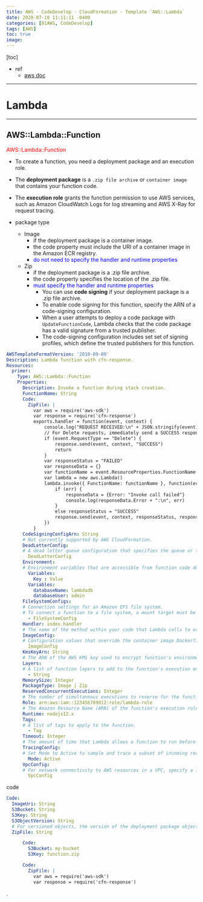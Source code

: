 ```yaml
---
title: AWS - CodeDevelop - CloudFormation - Template `AWS::Lambda`
date: 2020-07-18 11:11:11 -0400
categories: [01AWS, CodeDevelop]
tags: [AWS]
toc: true
image:
---
```


[toc]

- ref
  - [aws doc](https://docs.aws.amazon.com/AWSCloudFormation/latest/UserGuide/aws-resource-lambda-function.html)

---

# Lambda


---

## AWS::Lambda::Function

<font color=red> AWS::Lambda::Function </font>

- To create a function, you need a deployment package and an execution role.
- The **deployment package** is a `.zip file archive` or `container image` that contains your function code.
- The **execution role** grants the function permission to use AWS services, such as Amazon CloudWatch Logs for log streaming and AWS X-Ray for request tracing.

- package type
  - Image
    - if the deployment package is a container image.
    - the code property must include the URI of a container image in the Amazon ECR registry.
    - <font color=blue> do not need to specify the handler and runtime properties </font>
  - Zip
    - if the deployment package is a .zip file archive.
    - the code property specifies the location of the .zip file.
    - <font color=blue> must specify the handler and runtime properties </font>
      - You can use **code signing** if your deployment package is a .zip file archive.
      - To enable code signing for this function, specify the ARN of a code-signing configuration.
      - When a user attempts to deploy a code package with `UpdateFunctionCode`, Lambda checks that the code package has a valid signature from a trusted publisher.
      - The code-signing configuration includes set set of signing profiles, which define the trusted publishers for this function.


```yaml
AWSTemplateFormatVersion: '2010-09-09'
Description: Lambda function with cfn-response.
Resources:
  primer:
    Type: AWS::Lambda::Function
    Properties:
      Description: Invoke a function during stack creation.
      FunctionName: String
      Code:
        ZipFile: |
          var aws = require('aws-sdk')
          var response = require('cfn-response')
          exports.handler = function(event, context) {
              console.log("REQUEST RECEIVED:\n" + JSON.stringify(event))
              // For Delete requests, immediately send a SUCCESS response.
              if (event.RequestType == "Delete") {
                  response.send(event, context, "SUCCESS")
                  return
              }
              var responseStatus = "FAILED"
              var responseData = {}
              var functionName = event.ResourceProperties.FunctionName
              var lambda = new aws.Lambda()
              lambda.invoke({ FunctionName: functionName }, function(err, invokeResult) {
                  if (err) {
                      responseData = {Error: "Invoke call failed"}
                      console.log(responseData.Error + ":\n", err)
                  }
                  else responseStatus = "SUCCESS"
                  response.send(event, context, responseStatus, responseData)
              })
          }
      CodeSigningConfigArn: String
      # Not currently supported by AWS CloudFormation.
      DeadLetterConfig:
      # A dead letter queue configuration that specifies the queue or topic where Lambda sends asynchronous events when they fail processing.
        DeadLetterConfig
      Environment:
      # Environment variables that are accessible from function code during execution.
        Variables:
          Key : Value
        Variables:
          databaseName: lambdadb
          databaseUser: admin
      FileSystemConfigs:
      # Connection settings for an Amazon EFS file system.
      # To connect a function to a file system, a mount target must be available in every Availability Zone that your function connects to. If your template contains an AWS::EFS::MountTarget resource, you must also specify a DependsOn attribute to ensure that the mount target is created or updated before the function.
        - FileSystemConfig
      Handler: index.handler
      # The name of the method within your code that Lambda calls to execute your function. The format includes the file name. It can also include namespaces and other qualifiers, depending on the runtime.
      ImageConfig:
      # Configuration values that override the container image Dockerfile settings.
        ImageConfig
      KmsKeyArn: String
      # The ARN of the AWS KMS key used to encrypt function's environment variables. If it's not provided, AWS Lambda uses a default service key.
      Layers:
      # A list of function layers to add to the function's execution environment. Specify each layer by its ARN, including the version.
        - String
      MemorySize: Integer
      PackageType: Image | Zip
      ReservedConcurrentExecutions: Integer
      # The number of simultaneous executions to reserve for the function.
      Role: arn:aws:iam::123456789012:role/lambda-role
      # The Amazon Resource Name (ARN) of the function's execution role.
      Runtime: nodejs12.x
      Tags:
      # A list of tags to apply to the function.
        - Tag
      Timeout: Integer
      # The amount of time that Lambda allows a function to run before stopping it. The default is 3 seconds. The maximum allowed value is 900 seconds.
      TracingConfig:
      # Set Mode to Active to sample and trace a subset of incoming requests with AWS X-Ray.
        Mode: Active
      VpcConfig:
      # For network connectivity to AWS resources in a VPC, specify a list of security groups and subnets in the VPC.
        VpcConfig
```


code


```yaml
Code:
  ImageUri: String
  S3Bucket: String
  S3Key: String
  S3ObjectVersion: String
  # For versioned objects, the version of the deployment package object to use.
  ZipFile: String

      Code:
        S3Bucket: my-bucket
        S3Key: function.zip

      Code:
        ZipFile: |
          var aws = require('aws-sdk')
          var response = require('cfn-response')
```























.
